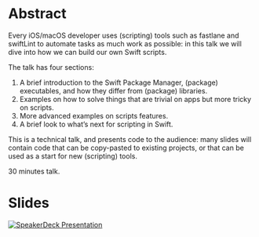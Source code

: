 # Abstract
Every iOS/macOS developer uses (scripting) tools such as fastlane and swiftLint to automate tasks as much work as possible: 
in this talk we will dive into how we can build our own Swift scripts.

The talk has four sections: 

1. A brief introduction to the Swift Package Manager, (package) executables, and how they differ from (package) libraries.
2. Examples on how to solve things that are trivial on apps but more tricky on scripts.
3. More advanced examples on scripts features.
4. A brief look to what’s next for scripting in Swift.

This is a technical talk, and presents code to the audience:
many slides will contain code that can be copy-pasted to existing projects, or that can be used as a start for new (scripting) tools.

30 minutes talk.

# Slides
[![SpeakerDeck Presentation](https://speakerd.s3.amazonaws.com/presentations/0133d98d4d9246e9808fa5dae8ce724c/slide_0.jpg?520397)](https://speakerdeck.com/zntfdr/whats-new-in-swift-5-dot-1)
